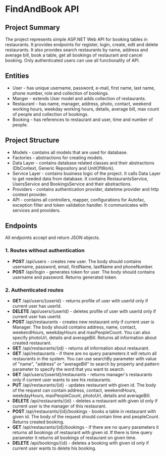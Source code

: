 # FindAndBook API

## Project Summary
The project represents simple ASP.NET Web API for booking tables in restaurants. It provides endpoints for register, login, create, edit and delete restaurants. It also provides search restaurants by name, address and average bill, book a table, get all bookings of restaurant and cancel booking. Only authenticated users can use all functionality of API.

## Entities
* User - has unique username, password, e-mail, first name, last name, phone number, role and collection of bookings.
* Manger - extends User model and adds collection of restaurants. 
* Restaurant - has name, manager, address, photo, contact, weekend working hours, weekday working hours, details, average bill, max count of people and collection of bookings. 
* Booking - has references to restaurant and user, time and number of people. 

## Project Structure
* Models - contains all models that are used for database.
* Factories - abstractions for creating models.
* Data Layer - contains database related classes and their abstractions (DbContext, Generic Repository and UnitOfWork).
* Service Layer - contains business logic of the project. It calls Data Layer to get needed data from database. It contains RestaurantsService, UsersService and BookingsService and their abstractions.
* Providers - contains authentication provider, datetime provider and http context provider.
* API - contains all controllers, mapper, configurations for Autofac, exception filter and token validation handler. It communicates with services and providers.

## Endpoints
All endpoints accept and return JSON objects.

### 1. Routes without authentication
* **POST** /api/users - creates new user. The body should contains username, password, email, firstName, lastName and phoneNumber.
* **POST** /api/login - generates token for user. The body should contains username and password. Returns generated token.
### 2. Authenticated routes
* **GET** /api/users/{userId} - returns profile of user with userId only if current user has userId.
* **DELETE** /api/users/{userId} - deletes profile of user with userId only if current user has userId.
* **POST** /api/restaurants - creates new restaurant only if current user is Manager. The body should contains address, name, contact, weekendHours, weekdayHours and maxPeopleCount. You can also specify photoUrl, details and averageBill. Returns all information about created restaurant.
* **GET** /api/restaurants/{id} - returns all information about restaurant.
* **GET** /api/restaurants - if there are no query parameters it will return all restaurants in the system. You can use searchBy parameter with value of "name", "address" or "averageBill" to search by property and pattern parameter to specify the word that you want to search.
* **GET** /api/users/{userId}/restaurants - returns manager's restaurants only if current user wants to see his restaurants.
* **PUT** /api/restaurants/{id} - updates restaurant with given id. The body of the request can contain address, contact, weekendHours, weekdayHours, maxPeopleCount, photoUrl, details and averageBill.
* **DELETE** /api/restaurants/{id} - deletes a restaurant with given id only if current user is the manager of this restaurant.
* **POST** /api/restaurants/{id}/bookings - books a table in restaurant with given id. The body of the request should contain time and peopleCount. Returns created booking.
* **GET** /api/restaurants/{id}/bookings - if there are no query parameters it returns all bookings of restaurant with given id. If there is time query parameter it returns all bookings of restaurant on given time.
* **DELETE** /api/bookings/{id} - deletes a booking with given id only if current user wants to delete his booking.


 

